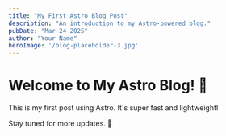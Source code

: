 ```yaml
---
title: "My First Astro Blog Post"
description: "An introduction to my Astro-powered blog."
pubDate: "Mar 24 2025"
author: "Your Name"
heroImage: '/blog-placeholder-3.jpg'
---
```


# Welcome to My Astro Blog! 🚀

This is my first post using Astro. It's super fast and lightweight!

Stay tuned for more updates. 🌟
